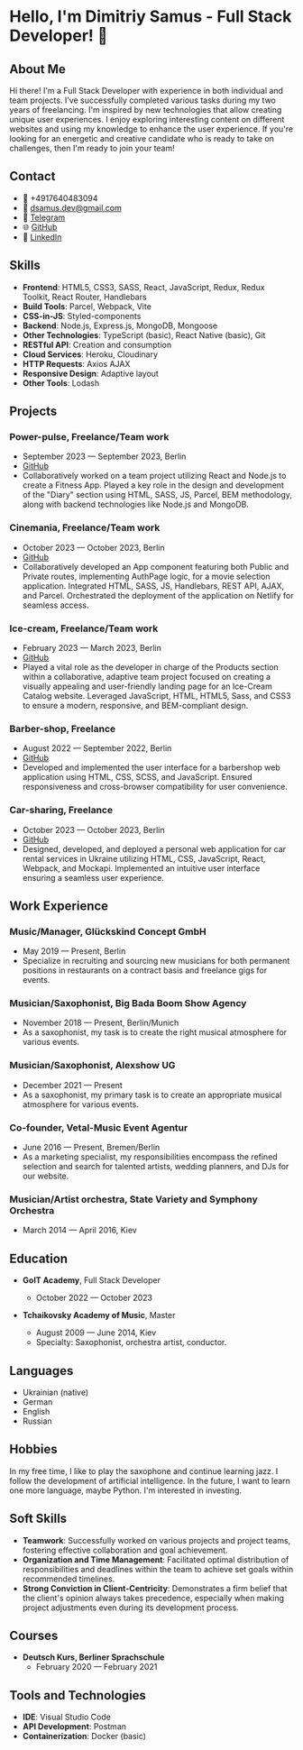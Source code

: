 # Hello, I'm Dimitriy Samus - Full Stack Developer! 👋

## About Me

Hi there! I'm a Full Stack Developer with experience in both individual and team projects. I've successfully completed various tasks during my two years of freelancing. I'm inspired by new technologies that allow creating unique user experiences. I enjoy exploring interesting content on different websites and using my knowledge to enhance the user experience. If you're looking for an energetic and creative candidate who is ready to take on challenges, then I'm ready to join your team!

## Contact

- 📱 +4917640483094
- 📧 dsamus.dev@gmail.com
- 💬 [Telegram](https://t.me/dimitriysamus)
- 🌐 [GitHub](https://github.com/samusdimitriy)
- 🔗 [LinkedIn](https://www.linkedin.com/in/dimitriy-samus)

## Skills

- **Frontend**: HTML5, CSS3, SASS, React, JavaScript, Redux, Redux Toolkit, React Router, Handlebars
- **Build Tools**: Parcel, Webpack, Vite
- **CSS-in-JS**: Styled-components
- **Backend**: Node.js, Express.js, MongoDB, Mongoose
- **Other Technologies**: TypeScript (basic), React Native (basic), Git
- **RESTful API**: Creation and consumption
- **Cloud Services**: Heroku, Cloudinary
- **HTTP Requests**: Axios AJAX
- **Responsive Design**: Adaptive layout
- **Other Tools**: Lodash

## Projects

### Power-pulse, Freelance/Team work

- September 2023 — September 2023, Berlin
- [GitHub](https://github.com/samusdimitriy/power-pulse)
- Collaboratively worked on a team project utilizing React and Node.js to create a Fitness App. Played a key role in the design and development of the "Diary" section using HTML, SASS, JS, Parcel, BEM methodology, along with backend technologies like Node.js and MongoDB.

### Cinemania, Freelance/Team work

- October 2023 — October 2023, Berlin
- [GitHub](https://github.com/samusdimitriy/cinemania)
- Collaboratively developed an App component featuring both Public and Private routes, implementing AuthPage logic, for a movie selection application. Integrated HTML, SASS, JS, Handlebars, REST API, AJAX, and Parcel. Orchestrated the deployment of the application on Netlify for seamless access.

### Ice-cream, Freelance/Team work

- February 2023 — March 2023, Berlin
- [GitHub](https://github.com/samusdimitriy/ice-cream)
- Played a vital role as the developer in charge of the Products section within a collaborative, adaptive team project focused on creating a visually appealing and user-friendly landing page for an Ice-Cream Catalog website. Leveraged JavaScript, HTML, HTML5, Sass, and CSS3 to ensure a modern, responsive, and BEM-compliant design.

### Barber-shop, Freelance

- August 2022 — September 2022, Berlin
- [GitHub](https://github.com/samusdimitriy/Barber-shop)
- Developed and implemented the user interface for a barbershop web application using HTML, CSS, SCSS, and JavaScript. Ensured responsiveness and cross-browser compatibility for user convenience.

### Car-sharing, Freelance

- October 2023 — October 2023, Berlin
- [GitHub](https://github.com/samusdimitriy/car-sharing)
- Designed, developed, and deployed a personal web application for car rental services in Ukraine utilizing HTML, CSS, JavaScript, React, Webpack, and Mockapi. Implemented an intuitive user interface ensuring a seamless user experience.

## Work Experience

### Music/Manager, Glückskind Concept GmbH

- May 2019 — Present, Berlin
- Specialize in recruiting and sourcing new musicians for both permanent positions in restaurants on a contract basis and freelance gigs for events.

### Musician/Saxophonist, Big Bada Boom Show Agency

- November 2018 — Present, Berlin/Munich
- As a saxophonist, my task is to create the right musical atmosphere for various events.

### Musician/Saxophonist, Alexshow UG

- December 2021 — Present
- As a saxophonist, my primary task is to create an appropriate musical atmosphere for various events.

### Co-founder, Vetal-Music Event Agentur

- June 2016 — Present, Bremen/Berlin
- As a marketing specialist, my responsibilities encompass the refined selection and search for talented artists, wedding planners, and DJs for our website.

### Musician/Artist orchestra, State Variety and Symphony Orchestra

- March 2014 — April 2016, Kiev

## Education

- **GoIT Academy**, Full Stack Developer

  - October 2022 — October 2023

- **Tchaikovsky Academy of Music**, Master
  - August 2009 — June 2014, Kiev
  - Specialty: Saxophonist, orchestra artist, conductor.

## Languages

- Ukrainian (native)
- German
- English
- Russian

## Hobbies

In my free time, I like to play the saxophone and continue learning jazz. I follow the development of artificial intelligence. In the future, I want to learn one more language, maybe Python. I'm interested in investing.

## Soft Skills

- **Teamwork**: Successfully worked on various projects and project teams, fostering effective collaboration and goal achievement.
- **Organization and Time Management**: Facilitated optimal distribution of responsibilities and deadlines within the team to achieve set goals within recommended timelines.
- **Strong Conviction in Client-Centricity**: Demonstrates a firm belief that the client's opinion always takes precedence, especially when making project adjustments even during its development process.

## Courses

- **Deutsch Kurs, Berliner Sprachschule**
  - February 2020 — February 2021

## Tools and Technologies

- **IDE**: Visual Studio Code
- **API Development**: Postman
- **Containerization**: Docker (basic)
